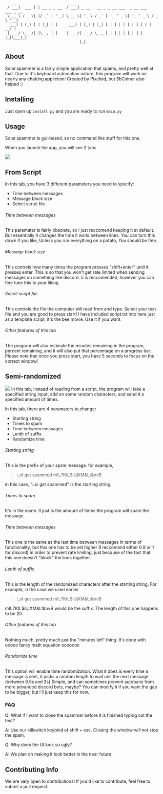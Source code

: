 ```
  ____        _              ____                                            
 / ___|  ___ | | __ _ _ __  / ___| _ __   __ _ _ __ ___  _ __ ___   ___ _ __ 
 \___ \ / _ \| |/ _` | '__| \___ \| '_ \ / _` | '_ ` _ \| '_ ` _ \ / _ \ '__|
  ___) | (_) | | (_| | |     ___) | |_) | (_| | | | | | | | | | | |  __/ |   
 |____/ \___/|_|\__,_|_|    |____/| .__/ \__,_|_| |_| |_|_| |_| |_|\___|_|   
                                  |_|                                        
```
  
## About
Solar spammer is a fairly simple application that spams, and pretty well at that. Due to it's keyboard automation nature, this program will work on nearly any chatting appliction!
Created by Pixeloid, but SbCoiner also helped :)

## Installing
Just open up `install.py` and you are ready to run `main.py`

## Usage
Solar spammer is gui-based, so no command line stuff for this one.

When you launch the app, you will see 2 tabs

![](https://i.ibb.co/RCHq7Q5/Screenshot-2021-06-15-205020.jpg)

## From Script
In this tab, you have 3 different parameters you need to specify:
- Time between messages
- Message block size
- Select script file


###### Time between messages
This paramater is fairly obsolete, so I just reccomend keeping it at default. But essentially it changes the time it waits between lines. You can turn this down if you like, Unless you run everything on a potato, You should be fine.


###### Message block size
This controls how many times the program presses "shift+enter" until it presses enter. This is so that you won't get rate limited when sending messages on something like discord. 5 Is reccomended, however you can fine tune this to your liking.


###### Select script file
This controls the file the computer will read from and type. Select your text file and you are good to press start! I have included script.txt into here just as a template script, it's the bee movie. Use it if you want.

###### Other features of this tab
The program will also estimate the minutes remaining in the program, percent remaining, and it will also put that percentage on a progress bar.
Please note that once you press start, you have 5 seconds to focus on the correct window!

## Semi-randomized
![](https://i.ibb.co/mG3d9hg/Screenshot-2021-06-15-214104.jpg)
In this tab, instead of reading from a script, the program will take a specified string input, add on some random characters, and send it a specified amount of times. 

In this tab, there are 4 paramaters to change:
- Starting string
- Times to spam
- Time between messages
- Lenth of suffix
- Randomize time

###### Starting string
This is the prefix of your spam message. for example,
> Lol get spammed m!L7KtL$iUjXM&Lt&nvB

in this case, "Lol get spammed" is the starting string.

###### Times to spam
It's in the name. It just is the amount of times the program will spam the message.

###### Time between messages
This one is the same as the last time between messages in terms of functionality, but this one has to be set higher (I reccomend either 0.9 or 1 for discord) in order to prevent rate limiting, just because of the fact that this one doesn't "block" the lines together.

###### Lenth of suffix
This is the length of the randomized characters after the starting string. For example, in the case we used earlier
> Lol get spammed m!L7KtL$iUjXM&Lt&nvB

m!L7KtL$iUjXM&Lt&nvB would be the suffix. The length of this one happens to be 20.

###### Other features of this tab
Nothing much, pretty much just the "minutes left" thing. It's done with ooooo fancy math equation ooooooo

###### Randomize time
This option will enable time randomization. What it does is every time a message is sent, it picks a random length to wait unil the next message (between 0.5s and 2s) Simple, and can sometimes prevent autobans from more advanced discord bots, maybe? You can modify it if you want the gap to be bigger, but i'll just keep this for now.

### FAQ
Q: What if I want to close the spammer before it is finished typing out the text?

A: Use our killswitch keybind of shift + esc. Closing the window will not stop the spam.

Q: Why does the UI look so ugly?

A: We plan on making it look better in the near future

## Contributing Info
We are very open to contributions! If you'd like to contribute, feel free to submit a pull request.
